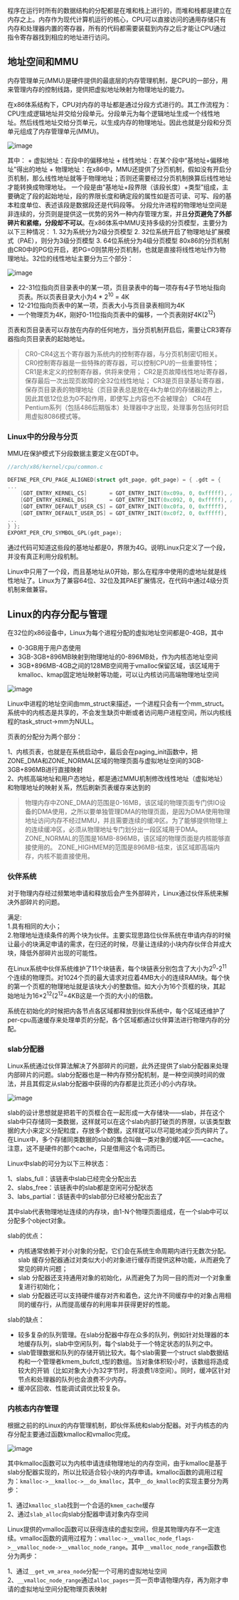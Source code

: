 程序在运行时所有的数据结构的分配都是在堆和栈上进行的，而堆和栈都是建立在内存之上。内存作为现代计算机运行的核心，CPU可以直接访问的通用存储只有内存和处理器内置的寄存器，所有的代码都需要装载到内存之后才能让CPU通过指令寄存器找到相应的地址进行访问。

## 地址空间和MMU

内存管理单元(MMU)是硬件提供的最底层的内存管理机制，是CPU的一部分，用来管理内存的控制线路，提供把虚拟地址映射为物理地址的能力。

在x86体系结构下，CPU对内存的寻址都是通过分段方式进行的。其工作流程为：CPU生成逻辑地址并交给分段单元。分段单元为每个逻辑地址生成一个线性地址。然后线性地址交给分页单元，以生成内存的物理地址。因此也就是分段和分页单元组成了内存管理单元(MMU)。

![image](https://user-images.githubusercontent.com/87457873/127829473-f0b75808-a851-4bbe-8902-c785d29f80cc.png)

其中： + 虚拟地址：在段中的偏移地址 + 线性地址：在某个段中“基地址+偏移地址”得出的地址 + 物理地址：在x86中，MMU还提供了分页机制，假如没有开启分页机制，那么线性地址就等于物理地址；否则还需要经过分页机制换算后线性地址才能转换成物理地址。 一个段是由“基地址+段界限（该段长度）+类型”组成，主要确定了段的起始地址，段的界限长度和确定段的属性如是否可读、可写、段的基本粒度单位、表述该段是数据段还是代码段等。 分段允许进程的物理地址空间是非连续的，分页则是提供这一优势的另外一种内存管理方案，并且**分页避免了外部碎片和紧缩，分段却不可以**。在x86体系中MMU支持多级的分页模型，主要分为以下三种情况： 1. 32为系统分为2级分页模型 2. 32位系统开启了物理地址扩展模式（PAE），则分为3级分页模型 3. 64位系统分为4级分页模型 80x86的分页机制由CR0中的PG位开启，若PG=0则禁用分页机制，也就是直接将线性地址作为物理地址。32位的线性地址主要分为三个部分：

![image](https://user-images.githubusercontent.com/87457873/127829505-dfe80b4a-5b4e-4710-9014-141fda4f1e2d.png)

* 22-31位指向页目录表中的某一项，页目录表中的每一项存有4子节地址指向页表。所以页表目录大小为4 * 2<sup>10</sup> = 4K
* 12-21位指向页表中的某一项，页表大小与页目录表相同为4K
* 一个物理页为4K，刚好0-11位指向页表中的偏移，一个页表刚好4K(2<sup>12</sup>)

页表和页目录表可以存放在内存的任何地方，当分页机制开启后，需要让CR3寄存器指向页目录表的起始地址。

> CR0-CR4这五个寄存器为系统内的控制寄存器，与分页机制密切相关。
> CR0控制寄存器是一些特殊的寄存器，可以控制CPU的一些重要特性；
> CR1是未定义的控制寄存器，供将来使用；
> CR2是页故障线性地址寄存器，保存最后一次出现页故障的全32位线性地址；
> CR3是页目录基址寄存器，保存页目录表的物理地址（页目录表总是放在4k为单位的存储器边界上，因此其低12位总为0不起作用，即使写上内容也不会被理会）
> CR4在Pentium系列（包括486后期版本）处理器中才出现，处理事务包括何时启用虚拟8086模式等。

### Linux中的分段与分页

MMU在保护模式下分段数据主要定义在GDT中。

```c
//arch/x86/kernel/cpu/common.c

DEFINE_PER_CPU_PAGE_ALIGNED(struct gdt_page, gdt_page) = { .gdt = {
...
    [GDT_ENTRY_KERNEL_CS]       = GDT_ENTRY_INIT(0xc09a, 0, 0xfffff), //代码段
    [GDT_ENTRY_KERNEL_DS]       = GDT_ENTRY_INIT(0xc092, 0, 0xfffff), //数据段
    [GDT_ENTRY_DEFAULT_USER_CS] = GDT_ENTRY_INIT(0xc0fa, 0, 0xfffff),
    [GDT_ENTRY_DEFAULT_USER_DS] = GDT_ENTRY_INIT(0xc0f2, 0, 0xfffff),
...
} };
EXPORT_PER_CPU_SYMBOL_GPL(gdt_page);
```

通过代码可知道这些段的基地址都是0，界限为4G。说明Linux只定义了一个段，并没有真正利用分段机制。

Linux中只用了一个段，而且基地址从0开始，那么在程序中使用的虚地址就是线性地址了。Linux为了兼容64位、32位及其PAE扩展情况，在代码中通过4级分页机制来做兼容。

## Linux的内存分配与管理

在32位的x86设备中，Linux为每个进程分配的虚拟地址空间都是0-4GB，其中

* 0-3GB用于用户态使用
* 3GB-3GB+896MB映射到物理地址的0-896MB处，作为内核态地址空间
* 3GB+896MB-4GB之间的128MB空间用于vmalloc保留区域，该区域用于kmalloc、kmap固定地址映射等功能，可以让内核访问高端物理地址空间

![image](https://user-images.githubusercontent.com/87457873/127830151-38a9f1b1-7a64-49f6-9c04-5b1945683368.png)

Linux中进程的地址空间由mm_struct来描述，一个进程只会有一个mm_struct。系统中的内核态是共享的，不会发生缺页中断或者访问用户进程空间，所以内核线程的task_struct->mm为NULL。

页表的分配分为两个部分：

1、内核页表，也就是在系统启动中，最后会在paging_init函数中，把ZONE_DMA和ZONE_NORMAL区域的物理页面与虚拟地址空间的3GB-3GB+896MB进行直接映射<br>
2、内核高端地址和用户态地址，都是通过MMU机制修改线性地址（虚拟地址）和物理地址的映射关系，然后刷新页表缓存来达到的<br>

> 物理内存中ZONE_DMA的范围是0-16MB，该区域的物理页面专门供IO设备的DMA使用，之所以要单独管理DMA的物理页面，是因为DMA使用物理地址访问内存不经过MMU，并且需要连续的缓冲区。为了能够提供物理上的连续缓冲区，必须从物理地址专门划分出一段区域用于DMA。 ZONE_NORMAL的范围是16MB-896MB，该区域的物理页面是内核能够直接使用的。 ZONE_HIGHMEM的范围是896MB-结束，该区域即高端内存，内核不能直接使用。

### 伙伴系统
对于物理内存经过频繁地申请和释放后会产生外部碎片，Linux通过伙伴系统来解决外部碎片的问题。

满足:<br>
1.具有相同的大小；<br>
2.物理地址连续条件的两个块为伙伴。主要实现思路位伙伴系统在申请内存的时候让最小的块满足申请的需求，在归还的时候，尽量让连续的小块内存伙伴合并成大块，降低外部碎片出现的可能性。<br>

在Linux系统中伙伴系统维护了11个块链表，每个块链表分别包含了大小为2<sup>0</sup>-2<sup>11</sup>个连续的物理页。对1024个页的最大请求对应着4MB大小的连续RAM块。每个快的第一个页框的物理地址就是该块大小的整数倍。如大小为16个页框的块，其起始地址为16×2<sup>12</sup>(2<sup>12</sup>=4KB这是一个页的大小)的倍数。

系统在初始化的时候把内各节点各区域都释放到伙伴系统中，每个区域还维护了per-cpu高速缓存来处理单页的分配，各个区域都通过伙伴算法进行物理内存的分配。

### slab分配器

Linux系统通过伙伴算法解决了外部碎片的问题，此外还提供了slab分配器来处理内部碎片的问题。slab分配器也是一种内存预分配机制，是一种空间换时间的做法，并且其假定从slab分配器中获得的内存都是比页还小的小内存块。

![image](https://user-images.githubusercontent.com/87457873/127836300-b01190fe-eaef-4fba-9118-ae7b14ce9409.png)

slab的设计思想就是把若干的页框合在一起形成一大存储块——slab，并在这个slab中只存储同一类数据，这样就可以在这个slab内部打破页的界限，以该类型数据的大小来定义分配粒度，存放多个数据，这样就可以尽可能地减少页内碎片了。在Linux中，多个存储同类数据的slab的集合叫做一类对象的缓冲区——cache。注意，这不是硬件的那个cache，只是借用这个名词而已。

Linux中slab的可分为以下三种状态：

1、slabs_full：该链表中slab已经完全分配出去<br>
2、slabs_free：该链表中的slab都是空闲可分配状态<br>
3、labs_partial：该链表中的slab部分已经被分配出去了<br>

其中slab代表物理地址连续的内存块，由1-N个物理页面组成，在一个slab中可以分配多个object对象。

slab的优点：

* 内核通常依赖于对小对象的分配，它们会在系统生命周期内进行无数次分配。slab 缓存分配器通过对类似大小的对象进行缓存而提供这种功能，从而避免了常见的碎片问题；
* slab 分配器还支持通用对象的初始化，从而避免了为同一目的而对一个对象重复进行初始化；
* slab 分配器还可以支持硬件缓存对齐和着色，这允许不同缓存中的对象占用相同的缓存行，从而提高缓存的利用率并获得更好的性能。

slab的缺点：

* 较多复杂的队列管理。在slab分配器中存在众多的队列，例如针对处理器的本地缓存队列，slab中空闲队列，每个slab处于一个特定状态的队列之中。
* slab管理数据和队列的存储开销比较大。每个slab需要一个struct slab数据结构和一个管理者kmem_bufctl_t型的数组。当对象体积较小时，该数组将造成较大的开销（比如对象大小为32字节时，将浪费1/8空间）。同时，缓冲区针对节点和处理器的队列也会浪费不少内存。
* 缓冲区回收、性能调试调优比较复杂。


### 内核态内存管理

根据之前的的Linux的内存管理机制，即伙伴系统和slab分配器。对于内核态的内存分配主要通过函数kmalloc和vmalloc完成。

![image](https://user-images.githubusercontent.com/87457873/127831151-76b0c09b-b383-4281-9443-eb8a9a14b0c4.png)

其中kmalloc函数可以为内核申请连续物理地址的内存空间，由于kmalloc是基于slab分配器实现的，所以比较适合较小块的内存申请。kmalloc函数的调用过程为：`kmalloc->__kmalloc->__do_kmalloc`，其中`__do_kmalloc`的实现主要分为两步：

1、通过`kmalloc_slab`找到一个合适的`kmem_cache`缓存<br>
2、通过`slab_alloc`向slab分配器申请对象内存空间<br>

Linux提供的vmalloc函数可以获得连续的虚拟空间，但是其物理内存不一定连续。vmalloc函数的调用过程为：`vmalloc->__vmalloc_node_flags->__vmalloc_node->__vmalloc_node_range`。其中`__vmalloc_node_range`函数也分为两步：

1、通过`__get_vm_area_node`分配一个可用的虚拟地址空间<br>
2、`__vmalloc_node_range`通过`alloc_pages`一页一页申请物理内存，再为刚才申请的虚拟地址空间分配物理页表映射<br>


